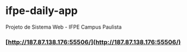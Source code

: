 # ifpe-daily-app
Projeto de Sistema Web - IFPE Campus Paulista

### [http://187.87.138.176:55506/](http://187.87.138.176:55506/)
